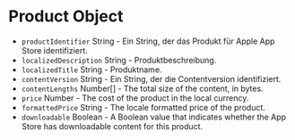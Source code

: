 # Product Object

* `productIdentifier` String - Ein String, der das Produkt für Apple App Store identifiziert.
* `localizedDescription` String - Produktbeschreibung.
* `localizedTitle` String - Produktname.
* `contentVersion` String - Ein String, der die Contentversion identifiziert.
* `contentLengths` Number[] - The total size of the content, in bytes.
* `price` Number - The cost of the product in the local currency.
* `formattedPrice` String - The locale formatted price of the product.
* `downloadable` Boolean - A Boolean value that indicates whether the App Store has downloadable content for this product.